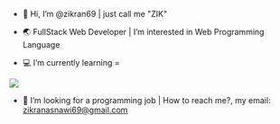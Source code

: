 - 👋 Hi, I’m @zikran69 | just call me "ZIK"
- 🌏 FullStack Web Developer | I’m interested in Web Programming Language

- 💻 I’m currently learning =
  
<p align="start">
  <a href="https://skillicons.dev">
    <img src="https://skillicons.dev/icons?i=js,html,css,tailwind,react,vite,nodejs&theme=light" />
  </a>
</p>

- 📌 I’m looking for a programming job | How to reach me?, my email: zikranasnawi69@gmail.com

<!---
zikran69/zikran69 is a ✨ special ✨ repository because its `README.md` (this file) appears on your GitHub profile.
You can click the Preview link to take a look at your changes.
--->
